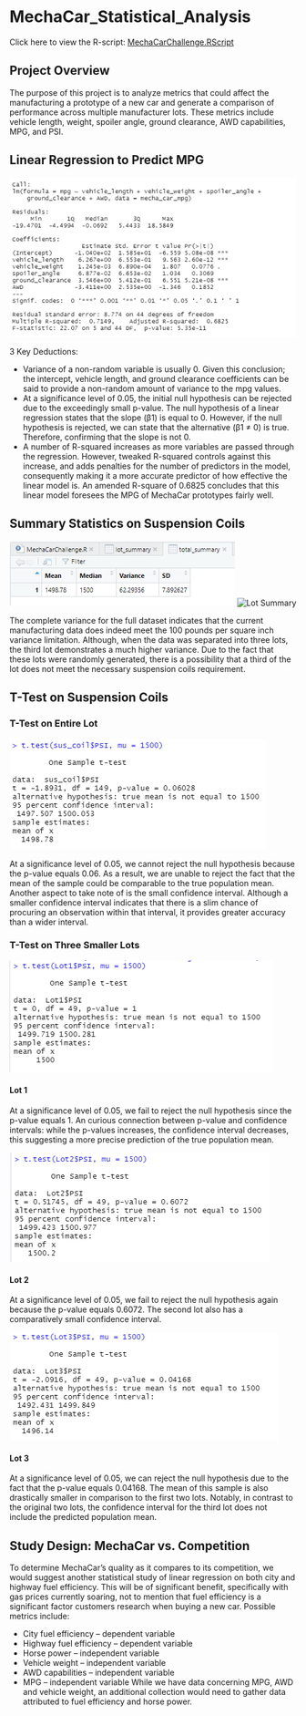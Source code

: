 # MechaCar_Statistical_Analysis
Click here to view the R-script: [MechaCarChallenge.RScript](https://github.com/caitlinbighem/MechaCar_Statistical_Analysis/blob/main/MechaCarChallenge.R)

## Project Overview
The purpose of this project is to analyze metrics that could affect the manufacturing a prototype of a new car and generate a comparison of performance across multiple manufacturer lots. These metrics include vehicle length, weight, spoiler angle, ground clearance, AWD capabilities, MPG, and PSI.

## Linear Regression to Predict MPG
![Linear Regression](https://github.com/caitlinbighem/MechaCar_Statistical_Analysis/blob/main/Resources/Linear%20Regression%20to%20Predict%20MPG.PNG)

3 Key Deductions:
* Variance of a non-random variable is usually 0. Given this conclusion; the intercept, vehicle length, and ground clearance coefficients can be said to provide a non-random amount of variance to the mpg values. 
* At a significance level of 0.05, the initial null hypothesis can be rejected due to the exceedingly small p-value. The null hypothesis of a linear regression states that the slope (β1) is equal to 0. However, if the null hypothesis is rejected, we can state that the alternative (β1 ≠ 0) is true. Therefore, confirming that the slope is not 0.
* A number of R-squared increases as more variables are passed through the regression. However, tweaked R-squared controls against this increase, and adds penalties for the number of predictors in the model, consequently making it a more accurate predictor of how effective the linear model is. An amended R-square of 0.6825 concludes that this linear model foresees the MPG of MechaCar prototypes fairly well.


## Summary Statistics on Suspension Coils
![Total Summary](https://github.com/caitlinbighem/MechaCar_Statistical_Analysis/blob/main/Resources/Total%20Summary.PNG)
![Lot Summary](https://github.com/caitlinbighem/MechaCar_Statistical_Analysis/blob/main/Resources/Lot%20Summary.PNG")

The complete variance for the full dataset indicates that the current manufacturing data does indeed meet the 100 pounds per square inch variance limitation. Although, when the data was separated into three lots, the third lot demonstrates a much higher variance. Due to the fact that these lots were randomly generated, there is a possibility that a third of the lot does not meet the necessary suspension coils requirement.


## T-Test on Suspension Coils
### T-Test on Entire Lot
![All Lots](https://github.com/caitlinbighem/MechaCar_Statistical_Analysis/blob/main/Resources/All%20Lots.PNG)

At a significance level of 0.05, we cannot reject the null hypothesis because the p-value equals 0.06. As a result, we are unable to reject the fact that the mean of the sample could be comparable to the true population mean. Another aspect to take note of is the small confidence interval. Although a smaller confidence interval indicates that there is a slim chance of procuring an observation within that interval, it provides greater accuracy than a wider interval.

### T-Test on Three Smaller Lots
![Lot 1](https://github.com/caitlinbighem/MechaCar_Statistical_Analysis/blob/main/Resources/Lot%201.PNG)
</p>

#### Lot 1
At a significance level of 0.05, we fail to reject the null hypothesis since the p-value equals 1. An curious connection between p-value and confidence intervals: while the p-values increases, the confidence interval decreases, this suggesting a more precise prediction of the true population mean.

![Lot 2](https://github.com/caitlinbighem/MechaCar_Statistical_Analysis/blob/main/Resources/Lot%202.PNG)

#### Lot 2
At a significance level of 0.05, we fail to reject the null hypothesis again because the p-value equals 0.6072. The second lot also has a comparatively small confidence interval.

![Lot 3](https://github.com/caitlinbighem/MechaCar_Statistical_Analysis/blob/main/Resources/Lot%203.PNG)

#### Lot 3
At a significance level of 0.05, we can reject the null hypothesis due to the fact that the p-value equals 0.04168. The mean of this sample is also drastically smaller in comparison to the first two lots. Notably, in contrast to the original two lots, the confidence interval for the third lot does not include the predicted population mean.


## Study Design: MechaCar vs. Competition
To determine MechaCar’s quality as it compares to its competition, we would suggest another statistical study of linear regression on both city and highway fuel efficiency. This will be of significant benefit, specifically with gas prices currently soaring, not to mention that fuel efficiency is a significant factor customers research when buying a new car. Possible metrics include: 

* City fuel efficiency – dependent variable
* Highway fuel efficiency – dependent variable
* Horse power – independent variable
* Vehicle weight – independent variable
* AWD capabilities – independent variable
* MPG – independent variable
While we have data concerning MPG, AWD and vehicle weight, an additional collection would need to gather data attributed to fuel efficiency and horse power.
